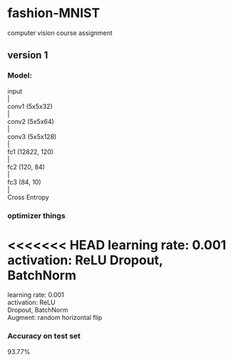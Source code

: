 # fashion-MNIST
computer vision course assignment

## version 1
### Model:
input   
  |    
conv1 (5x5x32)   
  |    
conv2 (5x5x64)   
  |   
conv3 (5x5x128)   
  |    
fc1 (128*2*2, 120)      
  |    
fc2 (120, 84)    
  |    
fc3 (84, 10)    
  |    
Cross Entropy   
### optimizer things
<<<<<<< HEAD
learning rate: 0.001
activation: ReLU
Dropout, BatchNorm
=======
learning rate: 0.001   
activation: ReLU   
Dropout, BatchNorm   
Augment: random horizontal flip
### Accuracy on test set
93.77%

